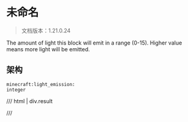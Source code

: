 # 未命名

> 文档版本：1.21.0.24

The amount of light this block will emit in a range (0-15). Higher value means more light will be emitted.

## 架构

```mcschema
minecraft:light_emission:
integer

```

/// html | div.result

///

